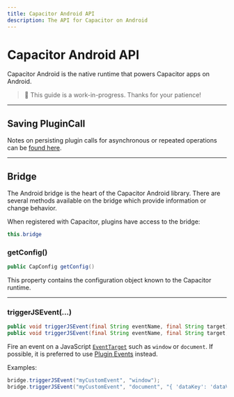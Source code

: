 ```yaml
---
title: Capacitor Android API
description: The API for Capacitor on Android
---
```


# Capacitor Android API

Capacitor Android is the native runtime that powers Capacitor apps on Android.

> 🚧 This guide is a work-in-progress. Thanks for your patience!

---

## Saving PluginCall

Notes on persisting plugin calls for asynchronous or repeated operations can be [found here](/docs/core-apis/saving-calls).

---

## Bridge

The Android bridge is the heart of the Capacitor Android library. There are several methods available on the bridge which provide information or change behavior.

When registered with Capacitor, plugins have access to the bridge:

```java
this.bridge
```

### getConfig()

```java
public CapConfig getConfig()
```

This property contains the configuration object known to the Capacitor runtime.

---

### triggerJSEvent(...)

```java
public void triggerJSEvent(final String eventName, final String target)
public void triggerJSEvent(final String eventName, final String target, final String data)
```

Fire an event on a JavaScript [`EventTarget`](https://developer.mozilla.org/en-US/docs/Web/API/EventTarget) such as `window` or `document`. If possible, it is preferred to use [Plugin Events](/docs/plugins/android#plugin-events) instead.

Examples:

```java
bridge.triggerJSEvent("myCustomEvent", "window");
bridge.triggerJSEvent("myCustomEvent", "document", "{ 'dataKey': 'dataValue' }");
```
